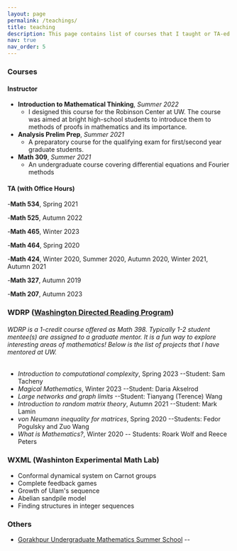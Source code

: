 ```yaml
---
layout: page
permalink: /teachings/
title: teaching
description: This page contains list of courses that I taught or TA-ed. It also lists WDRP projects and WXML projects that I mentored.
nav: true
nav_order: 5
---
```


### Courses
#### Instructor
- **Introduction to Mathematical Thinking**, *Summer 2022*
	- I designed this course for the Robinson Center at UW. The course was aimed at bright high-school students to introduce them to methods of proofs in mathematics and its importance.
- **Analysis Prelim Prep**, *Summer 2021*
	- A preparatory course for the qualifying exam for first/second year graduate students.
- **Math 309**, *Summer 2021*
	- An undergraduate course covering differential equations and Fourier methods

	
#### TA (with Office Hours)
-**Math 534**, Spring 2021

-**Math 525**, Autumn 2022

-**Math 465**, Winter 2023

-**Math 464**, Spring 2020

-**Math 424**, Winter 2020, Summer 2020, Autumn 2020, Winter 2021, Autumn 2021

-**Math 327**, Autumn 2019

-**Math 207**, Autumn 2023

### WDRP ([Washington Directed Reading Program](https://sites.uw.edu/wdrp/))
###### WDRP is a 1-credit course offered as Math 398. Typically 1-2 student mentee(s) are assigned to a graduate mentor. It is a fun way to explore interesting areas of mathematics! Below is the list of projects that I have mentored at UW.
- *Introduction to computational complexity*, Spring 2023
	--Student: Sam Tacheny
- *Magical Mathematics*, Winter 2023
	--Student: Daria Akselrod
- *Large networks and graph limits*
	--Student: Tianyang (Terence) Wang
- *Introduction to random matrix theory*, Autumn 2021
	--Student: Mark Lamin
- *von Neumann inequality for matrices*, Spring 2020
	--Students: Fedor Pogulsky and Zuo Wang
- *What is Mathematics?*, Winter 2020
	-- Students: Roark Wolf and Reece Peters

### WXML (Washinton Experimental Math Lab)
- Conformal dynamical system on Carnot groups
- Complete feedback games
- Growth of Ulam's sequence
- Abelian sandpile model
- Finding structures in integer sequences

### Others
- [Gorakhpur Undergraduate Mathematics Summer School]()
-- 






